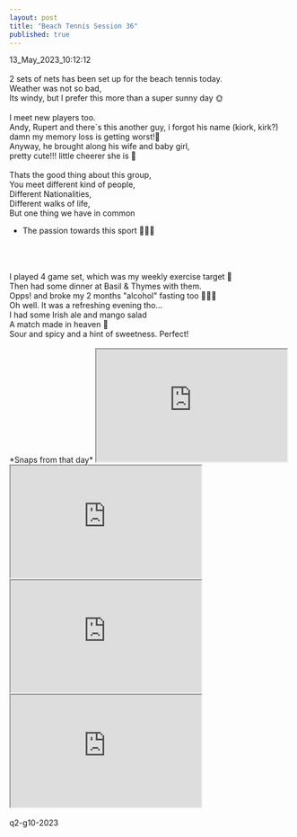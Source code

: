 ```yaml
---
layout: post
title: "Beach Tennis Session 36"
published: true
---
```

13_May_2023_10:12:12 
<br>
<br>
2 sets of nets has been set up for the beach tennis today.
<br>
Weather was not so bad,
<br>
Its windy, but I prefer this more than a super sunny day 🌞
<br>
<br>
I meet new players too.
<br>
Andy, Rupert and there`s this another guy, i forgot his name (kiork, kirk?)
<br>
damn my memory loss is getting worst!😬
<br>
Anyway, he brought along his wife and baby girl,
<br>
pretty cute!!! little cheerer she is 👏
<br>
<br>
Thats the good thing about this group, 
<br>
You meet different kind of people,
<br>
Different Nationalities,
<br>
Different walks of life,
<br>
But one thing we have in common
<br>
- The passion towards this sport 🎾🎾🎾
<br>
<br>
<br>
I played 4 game set, which was my weekly exercise target 💪
<br> 
Then had some dinner at Basil & Thymes with them.
<br>
Opps! and broke my 2 months "alcohol" fasting too 🤦🏻‍♀️
<br>
Oh well. It was a refreshing evening tho...
<br>
I had some Irish ale and mango salad
<br>
A match made in heaven 🤤
<br>
Sour and spicy and a hint of sweetness. Perfect!
<br>
<br>
*Snaps from that day*
<iframe src="https://drive.google.com/file/d/1IJqXeqG7M0yc7mfTcxCx2nVxcw1-99l9/preview" width="340" height="200" allow="autoplay"></iframe>
<iframe src="https://drive.google.com/file/d/1EbbZE4_I99flMC_x463Wjv_BA3Lg2XzZ/preview" width="340" height="200" allow="autoplay"></iframe>
<iframe src="https://drive.google.com/file/d/1cHOXnuUiMPnDafIfz5B3ZPMRS5k6EdHu/preview" width="340" height="200" allow="autoplay"></iframe>
<iframe src="https://drive.google.com/file/d/1Fe_WM6yw7Y5UXm0u9YWe_py-nzjuwSJq/preview" width="340" height="200" allow="autoplay"></iframe>
<br>
<br>
q2-g10-2023
